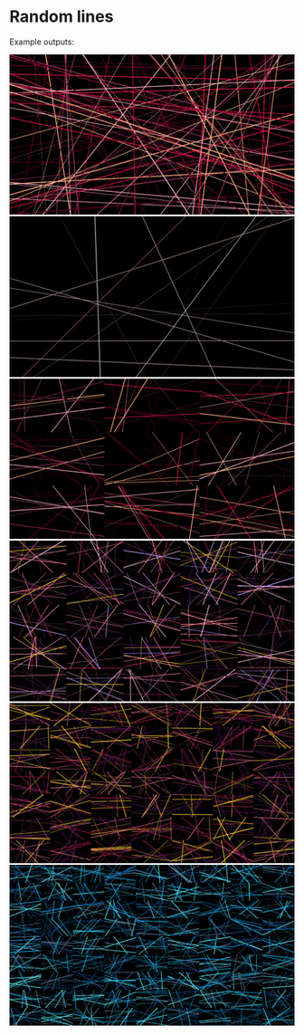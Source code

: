 #  Random lines

Example outputs:

![](output.png)
![](output-0.png)
![](output-1.png)
![](output-2.png)
![](output-3.png)
![](output-4.png)
